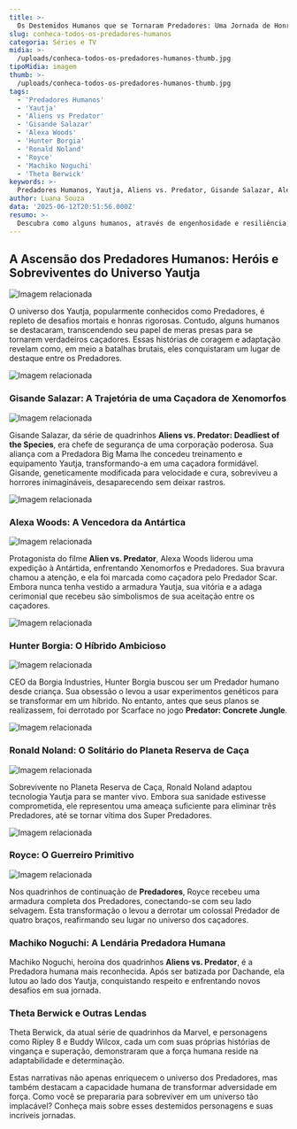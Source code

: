 ```yaml
---
title: >-
  Os Destemidos Humanos que se Tornaram Predadores: Uma Jornada de Honra e Sobrevivência
slug: conheca-todos-os-predadores-humanos
categoria: Séries e TV
midia: >-
  /uploads/conheca-todos-os-predadores-humanos-thumb.jpg
tipoMidia: imagem
thumb: >-
  /uploads/conheca-todos-os-predadores-humanos-thumb.jpg
tags:
  - 'Predadores Humanos'
  - 'Yautja'
  - 'Aliens vs Predator'
  - 'Gisande Salazar'
  - 'Alexa Woods'
  - 'Hunter Borgia'
  - 'Ronald Noland'
  - 'Royce'
  - 'Machiko Noguchi'
  - 'Theta Berwick'
keywords: >-
  Predadores Humanos, Yautja, Aliens vs. Predator, Gisande Salazar, Alexa Woods, Hunter Borgia, Ronald Noland, Royce, Machiko Noguchi, Theta Berwick
author: Luana Souza
data: '2025-06-12T20:51:56.000Z'
resumo: >-
  Descubra como alguns humanos, através de engenhosidade e resiliência, conquistaram o respeito dos temidos Yautja, os Predadores. De cientistas a guerreiros, seus feitos ecoam no universo dos caçadores mais temidos da ficção.
---
```


## A Ascensão dos Predadores Humanos: Heróis e Sobreviventes do Universo Yautja

![Imagem relacionada](/uploads/conheca-todos-os-predadores-humanos-0.jpg)

O universo dos Yautja, popularmente conhecidos como Predadores, é repleto de desafios mortais e honras rigorosas. Contudo, alguns humanos se destacaram, transcendendo seu papel de meras presas para se tornarem verdadeiros caçadores. Essas histórias de coragem e adaptação revelam como, em meio a batalhas brutais, eles conquistaram um lugar de destaque entre os Predadores.

![Imagem relacionada](/uploads/conheca-todos-os-predadores-humanos-1.jpg)

### Gisande Salazar: A Trajetória de uma Caçadora de Xenomorfos

![Imagem relacionada](/uploads/conheca-todos-os-predadores-humanos-2.jpg)

Gisande Salazar, da série de quadrinhos **Aliens vs. Predator: Deadliest of the Species**, era chefe de segurança de uma corporação poderosa. Sua aliança com a Predadora Big Mama lhe concedeu treinamento e equipamento Yautja, transformando-a em uma caçadora formidável. Gisande, geneticamente modificada para velocidade e cura, sobreviveu a horrores inimagináveis, desaparecendo sem deixar rastros.

![Imagem relacionada](/uploads/conheca-todos-os-predadores-humanos-3.jpg)

### Alexa Woods: A Vencedora da Antártica

![Imagem relacionada](/uploads/conheca-todos-os-predadores-humanos-4.jpg)

Protagonista do filme **Alien vs. Predator**, Alexa Woods liderou uma expedição à Antártida, enfrentando Xenomorfos e Predadores. Sua bravura chamou a atenção, e ela foi marcada como caçadora pelo Predador Scar. Embora nunca tenha vestido a armadura Yautja, sua vitória e a adaga cerimonial que recebeu são simbolismos de sua aceitação entre os caçadores.

![Imagem relacionada](/uploads/conheca-todos-os-predadores-humanos-5.jpg)

### Hunter Borgia: O Híbrido Ambicioso

![Imagem relacionada](/uploads/conheca-todos-os-predadores-humanos-6.jpg)

CEO da Borgia Industries, Hunter Borgia buscou ser um Predador humano desde criança. Sua obsessão o levou a usar experimentos genéticos para se transformar em um híbrido. No entanto, antes que seus planos se realizassem, foi derrotado por Scarface no jogo **Predator: Concrete Jungle**.

![Imagem relacionada](/uploads/conheca-todos-os-predadores-humanos-7.jpg)

### Ronald Noland: O Solitário do Planeta Reserva de Caça

![Imagem relacionada](/uploads/conheca-todos-os-predadores-humanos-8.jpg)

Sobrevivente no Planeta Reserva de Caça, Ronald Noland adaptou tecnologia Yautja para se manter vivo. Embora sua sanidade estivesse comprometida, ele representou uma ameaça suficiente para eliminar três Predadores, até se tornar vítima dos Super Predadores.

![Imagem relacionada](/uploads/conheca-todos-os-predadores-humanos-9.jpg)

### Royce: O Guerreiro Primitivo

![Imagem relacionada](/uploads/conheca-todos-os-predadores-humanos-10.jpg)

Nos quadrinhos de continuação de **Predadores**, Royce recebeu uma armadura completa dos Predadores, conectando-se com seu lado selvagem. Esta transformação o levou a derrotar um colossal Predador de quatro braços, reafirmando seu lugar no universo dos caçadores.

### Machiko Noguchi: A Lendária Predadora Humana

Machiko Noguchi, heroína dos quadrinhos **Aliens vs. Predator**, é a Predadora humana mais reconhecida. Após ser batizada por Dachande, ela lutou ao lado dos Yautja, conquistando respeito e enfrentando novos desafios em sua jornada.

### Theta Berwick e Outras Lendas

Theta Berwick, da atual série de quadrinhos da Marvel, e personagens como Ripley 8 e Buddy Wilcox, cada um com suas próprias histórias de vingança e superação, demonstraram que a força humana reside na adaptabilidade e determinação.

Estas narrativas não apenas enriquecem o universo dos Predadores, mas também destacam a capacidade humana de transformar adversidade em força. Como você se prepararia para sobreviver em um universo tão implacável? Conheça mais sobre esses destemidos personagens e suas incríveis jornadas.

